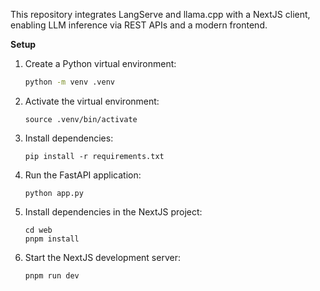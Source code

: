 This repository integrates LangServe and llama.cpp with a NextJS client, enabling LLM inference via REST APIs and a modern frontend.

**Setup**

1. Create a Python virtual environment:

   ```bash
   python -m venv .venv
   ```

2. Activate the virtual environment:

   ```
   source .venv/bin/activate
   ```

3. Install dependencies:

   ```
   pip install -r requirements.txt
   ```

4. Run the FastAPI application:

   ```
   python app.py
   ```

5. Install dependencies in the NextJS project:

   ```
   cd web
   pnpm install
   ```

6. Start the NextJS development server:
   ```
   pnpm run dev
   ```
